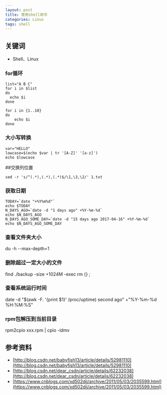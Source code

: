 ```yaml
---
layout: post
title: 常用shell命令
categories: Linux
tags: shell
---
```

## 关键词
* Shell、Linux

### for循环

```shell
list="A B C"
for i in $list
do
  echo $i
done

for i in {1..10}
do
    echo $i
done
```
### 大小写转换
```shell
var="HELLO"
lowcase=$(echo $var | tr '[A-Z]' '[a-z]')
echo $lowcase
```

##交换列位置
```shell
sed -r 's/^(.*),(.*),(.*)$/\1,\3,\2/' 1.txt
```

### 获取日期
```shell
TODAY=`date "+%Y%m%d"`
echo $TODAY
N_DAYS_AGO=`date -d "1 days ago" +%Y-%m-%d`
echo $N_DAYS_AGO
N_DAYS_AGO_SOME_DAY=`date -d "15 days ago 2017-04-16" +%Y-%m-%d`
echo $N_DAYS_AGO_SOME_DAY
```

### 查看文件夹大小
du -h --max-depth=1

### 删除超过一定大小的文件
find ./backup -size +1024M -exec rm {} \;

### 查看系统运行时间
date -d "$(awk -F. '{print $1}' /proc/uptime) second ago" +"%Y-%m-%d %H:%M:%S"

### rpm包解压到当前目录
rpm2cpio xxx.rpm | cpio -idmv

## 参考资料
* [http://blog.csdn.net/babyfish13/article/details/52981110](http://blog.csdn.net/babyfish13/article/details/52981110)
* [http://blog.csdn.net/dear_csdn/article/details/62232038](http://blog.csdn.net/dear_csdn/article/details/62232038)
* [https://www.cnblogs.com/xd502djj/archive/2011/05/03/2035599.html](https://www.cnblogs.com/xd502djj/archive/2011/05/03/2035599.html)
